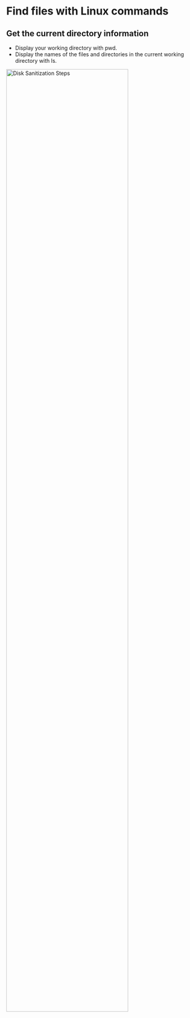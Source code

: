 <h1>Find files with Linux commands</h1>


<h2>Get the current directory information</h2>

- Display your working directory with pwd.
- Display the names of the files and directories in the current working directory with ls.

<img src="https://i.imgur.com/2ucDsSh.png" height="80%" width="80%" alt="Disk Sanitization Steps"/></p>


